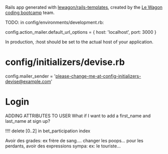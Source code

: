 Rails app generated with [lewagon/rails-templates](https://github.com/lewagon/rails-templates), created by the [Le Wagon coding bootcamp](https://www.lewagon.com) team.

TODO:
in config/environments/development.rb:

 config.action_mailer.default_url_options = { host: 'localhost', port: 3000 }

In production, :host should be set to the actual host of your application.

# config/initializers/devise.rb
config.mailer_sender = 'please-change-me-at-config-initializers-devise@example.com'


# Login
ADDING ATTRIBUTES TO USER
What if I want to add a first_name and last_name at sign up?


!!!! delete [0..2] in bet_participation index

Avoir des grades: ex frère de sang....
changer les poops...
pour les perdants, avoir des expressions sympa: ex: le touriste...
